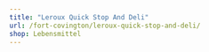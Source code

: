 ```yaml
---
title: "Leroux Quick Stop And Deli"
url: /fort-covington/leroux-quick-stop-and-deli/
shop: Lebensmittel
---
```

